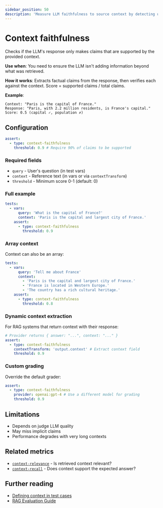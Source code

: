 ```yaml
---
sidebar_position: 50
description: 'Measure LLM faithfulness to source context by detecting unsupported claims in responses.'
---
```


# Context faithfulness

Checks if the LLM's response only makes claims that are supported by the provided context.

**Use when**: You need to ensure the LLM isn't adding information beyond what was retrieved.

**How it works**: Extracts factual claims from the response, then verifies each against the context. Score = supported claims / total claims.

**Example**:

```text
Context: "Paris is the capital of France."
Response: "Paris, with 2.2 million residents, is France's capital."
Score: 0.5 (capital ✓, population ✗)
```

## Configuration

```yaml
assert:
  - type: context-faithfulness
    threshold: 0.9 # Require 90% of claims to be supported
```

### Required fields

- `query` - User's question (in test vars)
- `context` - Reference text (in vars or via `contextTransform`)
- `threshold` - Minimum score 0-1 (default: 0)

### Full example

```yaml
tests:
  - vars:
      query: 'What is the capital of France?'
      context: 'Paris is the capital and largest city of France.'
    assert:
      - type: context-faithfulness
        threshold: 0.9
```

### Array context

Context can also be an array:

```yaml
tests:
  - vars:
      query: 'Tell me about France'
      context:
        - 'Paris is the capital and largest city of France.'
        - 'France is located in Western Europe.'
        - 'The country has a rich cultural heritage.'
    assert:
      - type: context-faithfulness
        threshold: 0.8
```

### Dynamic context extraction

For RAG systems that return context with their response:

```yaml
# Provider returns { answer: "...", context: "..." }
assert:
  - type: context-faithfulness
    contextTransform: 'output.context' # Extract context field
    threshold: 0.9
```

### Custom grading

Override the default grader:

```yaml
assert:
  - type: context-faithfulness
    provider: openai:gpt-4 # Use a different model for grading
    threshold: 0.9
```

## Limitations

- Depends on judge LLM quality
- May miss implicit claims
- Performance degrades with very long contexts

## Related metrics

- [`context-relevance`](/docs/configuration/expected-outputs/model-graded/context-relevance) - Is retrieved context relevant?
- [`context-recall`](/docs/configuration/expected-outputs/model-graded/context-recall) - Does context support the expected answer?

## Further reading

- [Defining context in test cases](/docs/configuration/expected-outputs/model-graded#defining-context-for-context-based-assertions)
- [RAG Evaluation Guide](/docs/guides/evaluate-rag)
